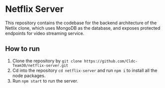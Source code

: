 # Netflix Server

This repository contains the codebase for the backend architecture of the Netlix clone, which uses MongoDB as the database, and exposes protected endpoints for video streaming service.

## How to run

1. Clone the repository by `git clone https://github.com/Cldc-Team30/netflix-server.git`
2. Cd into the repository `cd netflix-server` and run `npm i` to install all the node packages.
3. Run `npm start` to run the server.

